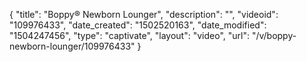 {
    "title": "Boppy&reg; Newborn Lounger",
    "description": "",
    "videoid": "109976433",
    "date_created": "1502520163",
    "date_modified": "1504247456",
    "type": "captivate",
    "layout": "video",
    "url": "\/v\/boppy-newborn-lounger\/109976433"
}